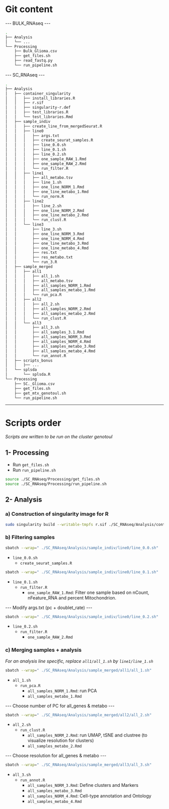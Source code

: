 # Git content

--- BULK_RNAseq ---
``` bash
.
├── Analysis
│   └── ...
└── Processing
    ├── Bulk_Glioma.csv
    ├── get_files.sh
    ├── read_fastq.py
    └── run_pipeline.sh
```
--- SC_RNAseq ---
``` bash
.
├── Analysis
│   ├── container_singularity
│   │   ├── install_libraries.R
│   │   ├── r.sif
│   │   ├── singularity-r.def
│   │   ├── test_libraries.R
│   │   └── test_libraries.Rmd
│   ├── sample_indiv
│   │   ├── create_line_from_mergedSeurat.R
│   │   ├── line0
│   │   │   ├── args.txt
│   │   │   ├── create_seurat_samples.R
│   │   │   ├── line_0.0.sh
│   │   │   ├── line_0.1.sh
│   │   │   ├── line_0.2.sh
│   │   │   ├── one_sample_RAW_1.Rmd
│   │   │   ├── one_sample_RAW_2.Rmd
│   │   │   └── run_filter.R
│   │   ├── line1
│   │   │   ├── all_metabo.tsv
│   │   │   ├── line_1.sh
│   │   │   ├── one_line_NORM_1.Rmd
│   │   │   ├── one_line_metabo_1.Rmd
│   │   │   └── run_norm.R
│   │   ├── line2
│   │   │   ├── line_2.sh
│   │   │   ├── one_line_NORM_2.Rmd
│   │   │   ├── one_line_metabo_2.Rmd
│   │   │   └── run_clust.R
│   │   └── line3
│   │       ├── line_3.sh
│   │       ├── one_line_NORM_3.Rmd
│   │       ├── one_line_NORM_4.Rmd
│   │       ├── one_line_metabo_3.Rmd
│   │       ├── one_line_metabo_4.Rmd
│   │       ├── res.txt
│   │       ├── res_metabo.txt
│   │       └── run_3.R
│   ├── sample_merged
│   │   ├── all1
│   │   │   ├── all_1.sh
│   │   │   ├── all_metabo.tsv
│   │   │   ├── all_samples_NORM_1.Rmd
│   │   │   ├── all_samples_metabo_1.Rmd
│   │   │   └── run_pca.R
│   │   ├── all2
│   │   │   ├── all_2.sh
│   │   │   ├── all_samples_NORM_2.Rmd
│   │   │   ├── all_samples_metabo_2.Rmd
│   │   │   └── run_clust.R
│   │   └── all3
│   │       ├── all_3.sh
│   │       ├── all_samples_3.1.Rmd
│   │       ├── all_samples_NORM_3.Rmd
│   │       ├── all_samples_NORM_4.Rmd
│   │       ├── all_samples_metabo_3.Rmd
│   │       ├── all_samples_metabo_4.Rmd
│   │       └── run_annot.R
│   ├── scripts_bonus
│   │   ├── ...
│   └── splsda
│       └── splsda.R
└── Processing
    ├── SC._Glioma.csv
    ├── get_files.sh
    ├── get_mtx_genotoul.sh
    └── run_pipeline.sh
```  
------------------------------------------------------------------------
# Scripts order

*Scripts are written to be run on the cluster genotoul*

## 1- Processing

-   Run `get_files.sh`
-   Run `run_pipeline.sh`

``` bash
source ./SC_RNAseq/Processing/get_files.sh
source ./SC_RNAseq/Processing/run_pipeline.sh
```

## 2- Analysis

### a) Construction of singularity image for R
``` bash
sudo singularity build --writable-tmpfs r.sif ./SC_RNAseq/Analysis/container_singularity/singularity-r.def
```

### b) Filtering samples
``` bash
sbatch --wrap=" ./SC_RNAseq/Analysis/sample_indiv/line0/line_0.0.sh"
```
-   `line_0.0.sh` 
    -   `create_seurat_samples.R`

``` bash
sbatch --wrap=" ./SC_RNAseq/Analysis/sample_indiv/line0/line_0.1.sh"
```
-   `line_0.1.sh` 
    -   `run_filter.R`
        -   `one_sample_RAW_1.Rmd`: Filter one sample based on nCount, nFeature_RNA and percent Mitochondrion.

--- Modify args.txt (pc + doublet_rate) ---

``` bash
sbatch --wrap=" ./SC_RNAseq/Analysis/sample_indiv/line0/line_0.2.sh"
```
-   `line_0.2.sh` 
    -   `run_filter.R`
        -   `one_sample_RAW_2.Rmd`

### c) Merging samples + analysis
*For an analysis line specific, replace `all1/all_1.sh` by `line1/line_1.sh`*

``` bash
sbatch --wrap=" ./SC_RNAseq/Analysis/sample_merged/all1/all_1.sh"
```
-   `all_1.sh` 
    -   `run_pca.R`
        -   `all_samples_NORM_1.Rmd`: run PCA
        -   `all_samples_metabo_1.Rmd`

--- Choose number of PC for all_genes & metabo ---

``` bash
sbatch --wrap=" ./SC_RNAseq/Analysis/sample_merged/all2/all_2.sh"
```
-   `all_2.sh` 
    -   `run_clust.R`
        -   `all_samples_NORM_2.Rmd`: run UMAP, tSNE and clustree (to visualize resolution for clusters)
        -   `all_samples_metabo_2.Rmd`

--- Choose resolution for all_genes & metabo ---

``` bash
sbatch --wrap=" ./SC_RNAseq/Analysis/sample_merged/all3/all_3.sh"
```
-   `all_3.sh` 
    -   `run_annot.R`
        -   `all_samples_NORM_3.Rmd`: Define clusters and Markers
        -   `all_samples_metabo_3.Rmd`
        -   `all_samples_NORM_4.Rmd`: Cell-type annotation and Ontology
        -   `all_samples_metabo_4.Rmd`

